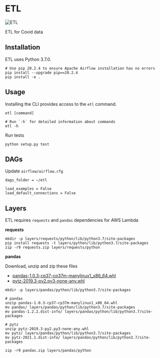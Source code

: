 # ETL
![ETL](https://github.com/johnclaro/etl/actions/workflows/main.yml/badge.svg)

ETL for Covid data

## Installation

ETL uses Python 3.7.0.
```sh-session
# Use pip 20.2.4 to ensure Apache Airflow installation has no errors
pip install --upgrade pip==20.2.4
pip install -e .
```

## Usage

Installing the CLI provides access to the `etl` command.
```sh-session
etl [command]

# Run `-h` for detailed information about commands
etl -h
```

Run tests
```sh-session
python setup.py test
```

## DAGs

Update `airflow/airflow.cfg`
```
dags_folder = ~/etl

load_examples = False
load_default_connections = False
```

## Layers

ETL requires `requests` and `pandas` dependencies for AWS Lambda

**requests**

```sh-session
mkdir -p layers/requests/python/lib/python3.7/site-packages
pip install requests -t layers/python/lib/python3.7/site-packages
zip -r9 requests.zip layers/requests/python
```

**pandas**

Download, unzip and zip these files
- [pandas-1.0.3-cp37-cp37m-manylinux1_x86_64.whl](https://pypi.org/project/pandas/#files)
- [pytz-2019.3-py2.py3-none-any.whl](https://pypi.org/project/pytz/#files)

```sh-session
mkdir -p layers/pandas/python/lib/python3.7/site-packages

# pandas
unzip pandas-1.0.3-cp37-cp37m-manylinux1_x86_64.whl
mv pandas/ layers/pandas/python/lib/python3.7/site-packages
mv pandas-1.2.2.dist-info/ layers/pandas/python/lib/python3.7/site-packages

# pytz
unzip pytz-2019.3-py2.py3-none-any.whl
mv pytz/ layers/pandas/python/lib/python3.7/site-packages
mv pytz-2021.1.dist-info/ layers/pandas/python/lib/python3.7/site-packages

zip -r9 pandas.zip layers/pandas/python
```